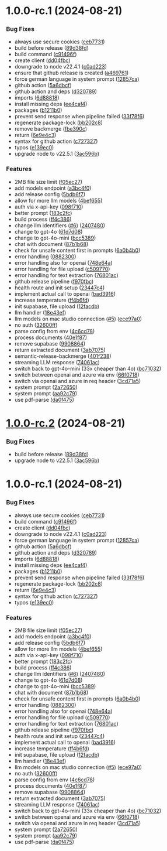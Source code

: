 # 1.0.0-rc.1 (2024-08-21)


### Bug Fixes

* always use secure cookies ([ceb7731](https://github.com/technologiestiftung/ber-gpt-backend/commit/ceb77318dbc8ae30e21fd61f390df6f38c38937b))
* build before release ([89d38fd](https://github.com/technologiestiftung/ber-gpt-backend/commit/89d38fd4e76aff333a27781e5cc1b6872a1eea8e))
* build command ([c91496f](https://github.com/technologiestiftung/ber-gpt-backend/commit/c91496f78b1bc99f6cd2e2504b995e641f44b876))
* create client ([dd04fbc](https://github.com/technologiestiftung/ber-gpt-backend/commit/dd04fbcf570b2b8276ad3bb108b443915bc152d3))
* downgrade to node v22.4.1 ([c0ad223](https://github.com/technologiestiftung/ber-gpt-backend/commit/c0ad22334dea18829689abc41497aee58e0603f2))
* ensure that github release is created ([a469761](https://github.com/technologiestiftung/ber-gpt-backend/commit/a469761deb088f60b76fc98bf048c9381c81e73d))
* force german language in system prompt ([12857ca](https://github.com/technologiestiftung/ber-gpt-backend/commit/12857ca5084a24c7ab683cbfa2c4b7cf799c96e9))
* github action ([5a6dbcf](https://github.com/technologiestiftung/ber-gpt-backend/commit/5a6dbcf1b39ee058293f743e71dd0d6a85bb3592))
* github action and deps ([d320789](https://github.com/technologiestiftung/ber-gpt-backend/commit/d32078955166136da12c828a9492c236b755edc9))
* imports ([6d88818](https://github.com/technologiestiftung/ber-gpt-backend/commit/6d888180f9ddcee69dd5d0a866f576f346a94c24))
* install missing deps ([ee4caf4](https://github.com/technologiestiftung/ber-gpt-backend/commit/ee4caf4cc36c89261eeace52c0bacc497fa9b98e))
* packages ([b1211b0](https://github.com/technologiestiftung/ber-gpt-backend/commit/b1211b09cfc14ce89c58f315da1449a6bd6ec496))
* prevent send response when pipeline failed ([33f78f6](https://github.com/technologiestiftung/ber-gpt-backend/commit/33f78f6b71c7f07a3032d93fce0b44c05c51b5de))
* regenerate package-lock ([bb202c8](https://github.com/technologiestiftung/ber-gpt-backend/commit/bb202c84c1655ec4a0493f6248b2c6dffc9226a9))
* remove backmerge ([fbe390c](https://github.com/technologiestiftung/ber-gpt-backend/commit/fbe390cab9d4296eac29e2f9237fc1953fc669a8))
* return ([6e9e4c3](https://github.com/technologiestiftung/ber-gpt-backend/commit/6e9e4c396f6fa7bbbbcaf4fa33355030b748f36a))
* syntax for github action ([c727327](https://github.com/technologiestiftung/ber-gpt-backend/commit/c727327e11c42497fb7b130b0dc5dd2ca9393fa9))
* typos ([e139ec0](https://github.com/technologiestiftung/ber-gpt-backend/commit/e139ec0e151e0481c9933a56755f8bacbde0ff08))
* upgrade node to v22.5.1 ([3ac596b](https://github.com/technologiestiftung/ber-gpt-backend/commit/3ac596bcf3c00faeb0ccd191dbf6c1d13a61f01d))


### Features

* 2MB file size limit ([f05ec27](https://github.com/technologiestiftung/ber-gpt-backend/commit/f05ec27419beb41296e14fc4205d871f332d3896))
* add models endpoint ([a3bc4f0](https://github.com/technologiestiftung/ber-gpt-backend/commit/a3bc4f01f1e4367a963943a6a6fb7bfa3974856c))
* add release config ([5bdb6f7](https://github.com/technologiestiftung/ber-gpt-backend/commit/5bdb6f7488257233bceca8d5c9ba9a095f281a0c))
* allow for more llm models ([4bef655](https://github.com/technologiestiftung/ber-gpt-backend/commit/4bef655ebb2db5d413fcbadcc402fb7e995a424f))
* auth via x-api-key ([098f710](https://github.com/technologiestiftung/ber-gpt-backend/commit/098f71000c4368ad6829cda0067efecbdc2ff3bc))
* better prompt ([183c2fc](https://github.com/technologiestiftung/ber-gpt-backend/commit/183c2fcc406bc8a9479316cc42edf5665938af72))
* build process ([ff4c386](https://github.com/technologiestiftung/ber-gpt-backend/commit/ff4c386af6edd5e5af9b3ebbe0d6e96b4ce533f0))
* change llm identifiers ([#6](https://github.com/technologiestiftung/ber-gpt-backend/issues/6)) ([2407480](https://github.com/technologiestiftung/ber-gpt-backend/commit/2407480ec0378c4a3e02e89db1872007a1394196))
* change to gpt-4o ([61d7d08](https://github.com/technologiestiftung/ber-gpt-backend/commit/61d7d08daffafc184b9f334866d5421ca520864b))
* change to gpt-4o-mini ([bcc5389](https://github.com/technologiestiftung/ber-gpt-backend/commit/bcc5389d9880ed5a914b35f607e0a0b597a14901))
* chat with document ([87b1b68](https://github.com/technologiestiftung/ber-gpt-backend/commit/87b1b6871fa8ed4e1d6106e91efd52c3f45d77c8))
* check for unsafe content first in prompts ([6a0b4b0](https://github.com/technologiestiftung/ber-gpt-backend/commit/6a0b4b08f34255e18660866dffcdf99cdd5648dc))
* error handling ([0882300](https://github.com/technologiestiftung/ber-gpt-backend/commit/0882300829ed681120b00dffb7284c498b3334ff))
* error handling also for openai ([748e64a](https://github.com/technologiestiftung/ber-gpt-backend/commit/748e64a8b7c8ed3e89acf61759f0e054c6516a9c))
* error handling for file upload ([c509770](https://github.com/technologiestiftung/ber-gpt-backend/commit/c509770fd3032a22c5b79d308429d01055efb788))
* error handling for text extraction ([76801ac](https://github.com/technologiestiftung/ber-gpt-backend/commit/76801ac8b7567d43dc96d886a702c143f2e7b7bd))
* github release pipeline ([f970fbc](https://github.com/technologiestiftung/ber-gpt-backend/commit/f970fbc3b39f7aa148e0d7fa767ba41702d415f5))
* health route and init setup ([23447c4](https://github.com/technologiestiftung/ber-gpt-backend/commit/23447c4a13825783e32bf96b06eb7f9fb6ac3ec1))
* implement actual call to openai ([bad3916](https://github.com/technologiestiftung/ber-gpt-backend/commit/bad3916bffdd33dd37b5a749deae73b1684db3f9))
* increase temperature ([ff4b6fd](https://github.com/technologiestiftung/ber-gpt-backend/commit/ff4b6fd75d87bbe91b29c003e7b1f747e110b121))
* init supabase, file upload ([12facdb](https://github.com/technologiestiftung/ber-gpt-backend/commit/12facdbd3b8d54b625bafaea673d526849fbbd0e))
* llm handler ([18e43ef](https://github.com/technologiestiftung/ber-gpt-backend/commit/18e43efca05c19d46630e46a1b03ada32ef9c616))
* llm models on mac studio connection ([#5](https://github.com/technologiestiftung/ber-gpt-backend/issues/5)) ([ece97a0](https://github.com/technologiestiftung/ber-gpt-backend/commit/ece97a007e713a6f01a3951b333543e6482331c4))
* no auth ([32600ff](https://github.com/technologiestiftung/ber-gpt-backend/commit/32600ffb75b184409cf4fb18e42ae31e3d053068))
* parse config from env ([4c6cd78](https://github.com/technologiestiftung/ber-gpt-backend/commit/4c6cd785352c7e701f12465af21157a9bfacd1ac))
* process documents ([40e1f87](https://github.com/technologiestiftung/ber-gpt-backend/commit/40e1f87c9335e80e0d4be18ff3308b41aeda37c3))
* remove supabase ([9908864](https://github.com/technologiestiftung/ber-gpt-backend/commit/9908864ed4e8f31b71a6d05209b502fafec65864))
* return extracted document ([3ab7075](https://github.com/technologiestiftung/ber-gpt-backend/commit/3ab7075105e576672ea4555de8ae026ab691eb28))
* semantic-release-backmerge ([401f238](https://github.com/technologiestiftung/ber-gpt-backend/commit/401f238c5157ef46ea19157bf8ea34803a35c605))
* streaming LLM response ([74061ac](https://github.com/technologiestiftung/ber-gpt-backend/commit/74061ac83d6304147521f51ca725848d8014be7a))
* switch back to gpt-4o-mini (33x cheaper than 4o) ([bc71032](https://github.com/technologiestiftung/ber-gpt-backend/commit/bc7103279479cae49317c7426b64fe234d257f0f))
* switch between openai and azure via env ([66f0718](https://github.com/technologiestiftung/ber-gpt-backend/commit/66f071838ddd95ba58a1530315e7f134fab45316))
* switch via openai and azure in req header ([3cd71a5](https://github.com/technologiestiftung/ber-gpt-backend/commit/3cd71a5d5078de48ae758a227a6fa70d17ad9cc5))
* system prompt ([2a72650](https://github.com/technologiestiftung/ber-gpt-backend/commit/2a726509c16a5c4c80dcd42028e61450fcc3cbab))
* system prompt ([aa92c79](https://github.com/technologiestiftung/ber-gpt-backend/commit/aa92c79683ee68c4e99fffcc579ee3421e1a55af))
* use pdf-parse ([da0f475](https://github.com/technologiestiftung/ber-gpt-backend/commit/da0f47599107b2817bd1fdfc376fa0158c8bb301))

# [1.0.0-rc.2](https://github.com/technologiestiftung/ber-gpt-backend/compare/v1.0.0-rc.1...v1.0.0-rc.2) (2024-08-21)


### Bug Fixes

* build before release ([89d38fd](https://github.com/technologiestiftung/ber-gpt-backend/commit/89d38fd4e76aff333a27781e5cc1b6872a1eea8e))
* upgrade node to v22.5.1 ([3ac596b](https://github.com/technologiestiftung/ber-gpt-backend/commit/3ac596bcf3c00faeb0ccd191dbf6c1d13a61f01d))

# 1.0.0-rc.1 (2024-08-21)


### Bug Fixes

* always use secure cookies ([ceb7731](https://github.com/technologiestiftung/ber-gpt-backend/commit/ceb77318dbc8ae30e21fd61f390df6f38c38937b))
* build command ([c91496f](https://github.com/technologiestiftung/ber-gpt-backend/commit/c91496f78b1bc99f6cd2e2504b995e641f44b876))
* create client ([dd04fbc](https://github.com/technologiestiftung/ber-gpt-backend/commit/dd04fbcf570b2b8276ad3bb108b443915bc152d3))
* downgrade to node v22.4.1 ([c0ad223](https://github.com/technologiestiftung/ber-gpt-backend/commit/c0ad22334dea18829689abc41497aee58e0603f2))
* force german language in system prompt ([12857ca](https://github.com/technologiestiftung/ber-gpt-backend/commit/12857ca5084a24c7ab683cbfa2c4b7cf799c96e9))
* github action ([5a6dbcf](https://github.com/technologiestiftung/ber-gpt-backend/commit/5a6dbcf1b39ee058293f743e71dd0d6a85bb3592))
* github action and deps ([d320789](https://github.com/technologiestiftung/ber-gpt-backend/commit/d32078955166136da12c828a9492c236b755edc9))
* imports ([6d88818](https://github.com/technologiestiftung/ber-gpt-backend/commit/6d888180f9ddcee69dd5d0a866f576f346a94c24))
* install missing deps ([ee4caf4](https://github.com/technologiestiftung/ber-gpt-backend/commit/ee4caf4cc36c89261eeace52c0bacc497fa9b98e))
* packages ([b1211b0](https://github.com/technologiestiftung/ber-gpt-backend/commit/b1211b09cfc14ce89c58f315da1449a6bd6ec496))
* prevent send response when pipeline failed ([33f78f6](https://github.com/technologiestiftung/ber-gpt-backend/commit/33f78f6b71c7f07a3032d93fce0b44c05c51b5de))
* regenerate package-lock ([bb202c8](https://github.com/technologiestiftung/ber-gpt-backend/commit/bb202c84c1655ec4a0493f6248b2c6dffc9226a9))
* return ([6e9e4c3](https://github.com/technologiestiftung/ber-gpt-backend/commit/6e9e4c396f6fa7bbbbcaf4fa33355030b748f36a))
* syntax for github action ([c727327](https://github.com/technologiestiftung/ber-gpt-backend/commit/c727327e11c42497fb7b130b0dc5dd2ca9393fa9))
* typos ([e139ec0](https://github.com/technologiestiftung/ber-gpt-backend/commit/e139ec0e151e0481c9933a56755f8bacbde0ff08))


### Features

* 2MB file size limit ([f05ec27](https://github.com/technologiestiftung/ber-gpt-backend/commit/f05ec27419beb41296e14fc4205d871f332d3896))
* add models endpoint ([a3bc4f0](https://github.com/technologiestiftung/ber-gpt-backend/commit/a3bc4f01f1e4367a963943a6a6fb7bfa3974856c))
* add release config ([5bdb6f7](https://github.com/technologiestiftung/ber-gpt-backend/commit/5bdb6f7488257233bceca8d5c9ba9a095f281a0c))
* allow for more llm models ([4bef655](https://github.com/technologiestiftung/ber-gpt-backend/commit/4bef655ebb2db5d413fcbadcc402fb7e995a424f))
* auth via x-api-key ([098f710](https://github.com/technologiestiftung/ber-gpt-backend/commit/098f71000c4368ad6829cda0067efecbdc2ff3bc))
* better prompt ([183c2fc](https://github.com/technologiestiftung/ber-gpt-backend/commit/183c2fcc406bc8a9479316cc42edf5665938af72))
* build process ([ff4c386](https://github.com/technologiestiftung/ber-gpt-backend/commit/ff4c386af6edd5e5af9b3ebbe0d6e96b4ce533f0))
* change llm identifiers ([#6](https://github.com/technologiestiftung/ber-gpt-backend/issues/6)) ([2407480](https://github.com/technologiestiftung/ber-gpt-backend/commit/2407480ec0378c4a3e02e89db1872007a1394196))
* change to gpt-4o ([61d7d08](https://github.com/technologiestiftung/ber-gpt-backend/commit/61d7d08daffafc184b9f334866d5421ca520864b))
* change to gpt-4o-mini ([bcc5389](https://github.com/technologiestiftung/ber-gpt-backend/commit/bcc5389d9880ed5a914b35f607e0a0b597a14901))
* chat with document ([87b1b68](https://github.com/technologiestiftung/ber-gpt-backend/commit/87b1b6871fa8ed4e1d6106e91efd52c3f45d77c8))
* check for unsafe content first in prompts ([6a0b4b0](https://github.com/technologiestiftung/ber-gpt-backend/commit/6a0b4b08f34255e18660866dffcdf99cdd5648dc))
* error handling ([0882300](https://github.com/technologiestiftung/ber-gpt-backend/commit/0882300829ed681120b00dffb7284c498b3334ff))
* error handling also for openai ([748e64a](https://github.com/technologiestiftung/ber-gpt-backend/commit/748e64a8b7c8ed3e89acf61759f0e054c6516a9c))
* error handling for file upload ([c509770](https://github.com/technologiestiftung/ber-gpt-backend/commit/c509770fd3032a22c5b79d308429d01055efb788))
* error handling for text extraction ([76801ac](https://github.com/technologiestiftung/ber-gpt-backend/commit/76801ac8b7567d43dc96d886a702c143f2e7b7bd))
* github release pipeline ([f970fbc](https://github.com/technologiestiftung/ber-gpt-backend/commit/f970fbc3b39f7aa148e0d7fa767ba41702d415f5))
* health route and init setup ([23447c4](https://github.com/technologiestiftung/ber-gpt-backend/commit/23447c4a13825783e32bf96b06eb7f9fb6ac3ec1))
* implement actual call to openai ([bad3916](https://github.com/technologiestiftung/ber-gpt-backend/commit/bad3916bffdd33dd37b5a749deae73b1684db3f9))
* increase temperature ([ff4b6fd](https://github.com/technologiestiftung/ber-gpt-backend/commit/ff4b6fd75d87bbe91b29c003e7b1f747e110b121))
* init supabase, file upload ([12facdb](https://github.com/technologiestiftung/ber-gpt-backend/commit/12facdbd3b8d54b625bafaea673d526849fbbd0e))
* llm handler ([18e43ef](https://github.com/technologiestiftung/ber-gpt-backend/commit/18e43efca05c19d46630e46a1b03ada32ef9c616))
* llm models on mac studio connection ([#5](https://github.com/technologiestiftung/ber-gpt-backend/issues/5)) ([ece97a0](https://github.com/technologiestiftung/ber-gpt-backend/commit/ece97a007e713a6f01a3951b333543e6482331c4))
* no auth ([32600ff](https://github.com/technologiestiftung/ber-gpt-backend/commit/32600ffb75b184409cf4fb18e42ae31e3d053068))
* parse config from env ([4c6cd78](https://github.com/technologiestiftung/ber-gpt-backend/commit/4c6cd785352c7e701f12465af21157a9bfacd1ac))
* process documents ([40e1f87](https://github.com/technologiestiftung/ber-gpt-backend/commit/40e1f87c9335e80e0d4be18ff3308b41aeda37c3))
* remove supabase ([9908864](https://github.com/technologiestiftung/ber-gpt-backend/commit/9908864ed4e8f31b71a6d05209b502fafec65864))
* return extracted document ([3ab7075](https://github.com/technologiestiftung/ber-gpt-backend/commit/3ab7075105e576672ea4555de8ae026ab691eb28))
* streaming LLM response ([74061ac](https://github.com/technologiestiftung/ber-gpt-backend/commit/74061ac83d6304147521f51ca725848d8014be7a))
* switch back to gpt-4o-mini (33x cheaper than 4o) ([bc71032](https://github.com/technologiestiftung/ber-gpt-backend/commit/bc7103279479cae49317c7426b64fe234d257f0f))
* switch between openai and azure via env ([66f0718](https://github.com/technologiestiftung/ber-gpt-backend/commit/66f071838ddd95ba58a1530315e7f134fab45316))
* switch via openai and azure in req header ([3cd71a5](https://github.com/technologiestiftung/ber-gpt-backend/commit/3cd71a5d5078de48ae758a227a6fa70d17ad9cc5))
* system prompt ([2a72650](https://github.com/technologiestiftung/ber-gpt-backend/commit/2a726509c16a5c4c80dcd42028e61450fcc3cbab))
* system prompt ([aa92c79](https://github.com/technologiestiftung/ber-gpt-backend/commit/aa92c79683ee68c4e99fffcc579ee3421e1a55af))
* use pdf-parse ([da0f475](https://github.com/technologiestiftung/ber-gpt-backend/commit/da0f47599107b2817bd1fdfc376fa0158c8bb301))
